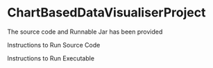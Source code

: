 # ChartBasedDataVisualiserProject
The source code and Runnable Jar has been provided

Instructions to Run Source Code

Instructions to Run Executable
